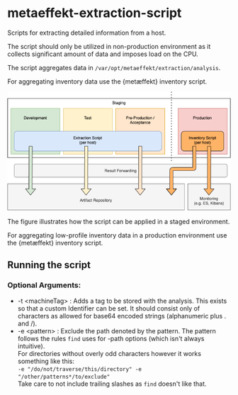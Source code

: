 # metaeffekt-extraction-script
Scripts for extracting detailed information from a host.

The script should only be utilized in non-production environment as it collects 
significant amount of data and imposes load on the CPU.

The script aggregates data in ``/var/opt/metaeffekt/extraction/analysis``.

For aggregating inventory data use the {metæffekt} inventory script.

![Alt](doc/overview.png)

The figure illustrates how the script can be applied in a staged environment.

For aggregating low-profile inventory data in a production environment use the 
{metæffekt} inventory script.

## Running the script
### Optional Arguments:
- \-t \<machineTag\> : Adds a tag to be stored with the analysis.
  This exists so that a custom Identifier can be set.
  It should consist only of characters as allowed for base64 encoded strings
  (alphanumeric plus . and /).
- \-e \<pattern\> : Exclude the path denoted by the pattern.
  The pattern follows the rules `find` uses for -path options (which isn't always intuitive). <br>
  For directories without overly odd characters however it works something like this: <br>
  `-e "/do/not/traverse/this/directory" -e "/other/patterns*/to/exclude"` <br>
  Take care to not include trailing slashes as `find` doesn't like that.
